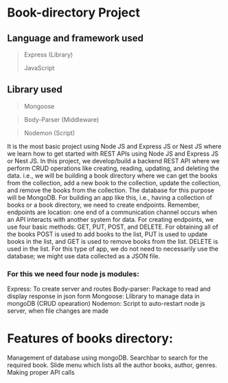 # Book-directory Project

## Language and framework used
  > Express (Library)
  >
  > JavaScript
 
 ## Library used
  > Mongoose
  
  > Body-Parser (Middleware)
  
  > Nodemon (Script)

It is the most basic project using Node JS and Express JS or Nest JS where we learn how to get started with REST APIs using Node JS and Express JS or Nest JS.
In this project, we develop/build a backend REST API where we perform CRUD operations like creating, reading, updating, and deleting the data. i.e., we will
be building a book directory where we can get the books from the collection, add a new book to the collection, update the collection, and remove the books from
the collection. The database for this purpose will be MongoDB. For building an app like this, i.e., having a collection of books or a book directory, we need to create
endpoints. Remember, endpoints are location: one end of a communication channel occurs when an API interacts with another system for data. For creating 
endpoints, we use four basic methods: GET, PUT, POST, and DELETE. For obtaining all of the books
POST is used to add books to the list, PUT is used to update books in the list, and GET is used to remove books from the list.
DELETE is used in the list. For this type of app, we do not need to necessarily use the database; we might use data collected as a JSON file. 

### For this we need four node js modules:

Express: To create server and routes
Body-parser: Package to read and display response in json form
Mongoose: Llibrary to manage data in mongoDB (CRUD opearation)
Nodemon: Script to auto-restart node js server, when file changes are made

# Features of books directory: 
   Management of database using mongoDB.
   Searchbar to search for the required book.
   Slide menu which lists all the author books, author, genres.
   Making proper API calls
